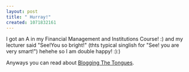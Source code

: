 ```yaml
--- 
layout: post
title: " Hurray!"
created: 1071832161
---
```

I got an A in my Financial Management and Institutions Course! :) and my lecturer said "See!You so bright!" (thts typical singlish for "See! you are very smart!") hehehe so I am double happy! :):)

Anyways you can read about <a href="http://www.livinginindia.com/archives/000054.html">Blogging The Tongues</a>.
